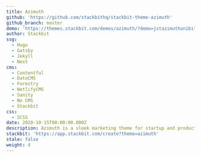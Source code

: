 ```yaml
---
title: Azimuth
github: 'https://github.com/stackbithq/stackbit-theme-azimuth'
github_branch: master
demo: 'https://themes.stackbit.com/demos/azimuth/?demo=jstazimuthunibit'
author: Stackbit
ssg:
  - Hugo
  - Gatsby
  - Jekyll
  - Next
cms:
  - Contentful
  - DatoCMS
  - Forestry
  - NetlifyCMS
  - Sanity
  - No CMS
  - Stackbit
css:
  - SCSS
date: 2020-10-15T00:00:00.000Z
description: Azimuth is a sleek marketing theme for startup and product sites.
stackbit: 'https://app.stackbit.com/create?theme=azimuth'
stale: false
weight: 4
---
```


